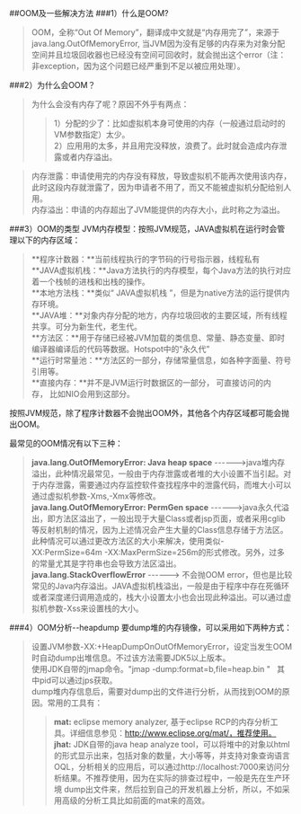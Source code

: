 ##OOM及一些解决方法
###1）什么是OOM?
> OOM，全称“Out Of Memory”，翻译成中文就是“内存用完了”，来源于java.lang.OutOfMemoryError, 当JVM因为没有足够的内存来为对象分配空间并且垃圾回收器也已经没有空间可回收时，就会抛出这个error（注：非exception，因为这个问题已经严重到不足以被应用处理）。

###2）为什么会OOM？
> 为什么会没有内存了呢？原因不外乎有两点：  
>> 1）分配的少了：比如虚拟机本身可使用的内存（一般通过启动时的VM参数指定）太少。  
>> 2）应用用的太多，并且用完没释放，浪费了。此时就会造成内存泄露或者内存溢出。 
 
> 内存泄露：申请使用完的内存没有释放，导致虚拟机不能再次使用该内存，此时这段内存就泄露了，因为申请者不用了，而又不能被虚拟机分配给别人用。   
内存溢出：申请的内存超出了JVM能提供的内存大小，此时称之为溢出。

###3）OOM的类型
JVM内存模型：按照JVM规范，JAVA虚拟机在运行时会管理以下的内存区域：

> **程序计数器：**当前线程执行的字节码的行号指示器，线程私有   
> **JAVA虚拟机栈：**Java方法执行的内存模型，每个Java方法的执行对应着一个栈帧的进栈和出栈的操作。   
> **本地方法栈：**类似“ JAVA虚拟机栈 ”，但是为native方法的运行提供内存环境。  
> **JAVA堆：**对象内存分配的地方，内存垃圾回收的主要区域，所有线程共享。可分为新生代，老生代。   
> **方法区：**用于存储已经被JVM加载的类信息、常量、静态变量、即时编译器编译后的代码等数据。Hotspot中的“永久代”  
> **运行时常量池：**方法区的一部分，存储常量信息，如各种字面量、符号引用等。  
> **直接内存：**并不是JVM运行时数据区的一部分， 可直接访问的内存， 比如NIO会用到这部分。

按照JVM规范，除了程序计数器不会抛出OOM外，其他各个内存区域都可能会抛出OOM。

最常见的OOM情况有以下三种：

> **java.lang.OutOfMemoryError: Java heap space** ------>java堆内存溢出，此种情况最常见，一般由于内存泄露或者堆的大小设置不当引起。对于内存泄露，需要通过内存监控软件查找程序中的泄露代码，而堆大小可以通过虚拟机参数-Xms,-Xmx等修改。  
> **java.lang.OutOfMemoryError: PermGen space** ------>java永久代溢出，即方法区溢出了，一般出现于大量Class或者jsp页面，或者采用cglib等反射机制的情况，因为上述情况会产生大量的Class信息存储于方法区。此种情况可以通过更改方法区的大小来解决，使用类似-XX:PermSize=64m -XX:MaxPermSize=256m的形式修改。另外，过多的常量尤其是字符串也会导致方法区溢出。  
> **java.lang.StackOverflowError** ------> 不会抛OOM error，但也是比较常见的Java内存溢出。JAVA虚拟机栈溢出，一般是由于程序中存在死循环或者深度递归调用造成的，栈大小设置太小也会出现此种溢出。可以通过虚拟机参数-Xss来设置栈的大小。

###4）OOM分析--heapdump
要dump堆的内存镜像，可以采用如下两种方式：

> 设置JVM参数-XX:+HeapDumpOnOutOfMemoryError，设定当发生OOM时自动dump出堆信息。不过该方法需要JDK5以上版本。   
> 使用JDK自带的jmap命令。"jmap -dump:format=b,file=heap.bin <pid>"   其中pid可以通过jps获取。   
dump堆内存信息后，需要对dump出的文件进行分析，从而找到OOM的原因。常用的工具有：  
>> **mat:** eclipse memory analyzer, 基于eclipse RCP的内存分析工具。详细信息参见：http://www.eclipse.org/mat/，推荐使用。     
>> **jhat:** JDK自带的java heap analyze tool，可以将堆中的对象以html的形式显示出来，包括对象的数量，大小等等，并支持对象查询语言OQL，分析相关的应用后，可以通过http://localhost:7000来访问分析结果。不推荐使用，因为在实际的排查过程中，一般是先在生产环境 dump出文件来，然后拉到自己的开发机器上分析，所以，不如采用高级的分析工具比如前面的mat来的高效。   






